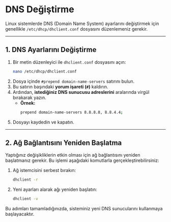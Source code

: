 # DNS Değiştirme

Linux sistemlerde DNS (Domain Name System) ayarlarını değiştirmek için genellikle `/etc/dhcp/dhclient.conf` dosyasını düzenlemeniz gerekir.

-----

## 1\. DNS Ayarlarını Değiştirme

1.  Bir metin düzenleyici ile `dhclient.conf` dosyasını açın:
    ```bash
    nano /etc/dhcp/dhclient.conf
    ```
2.  Dosya içinde `#prepend domain-name-servers` satırını bulun.
3.  Bu satırın başındaki **yorum işareti (`#`)** kaldırın.
4.  Ardından, **istediğiniz DNS sunucusu adreslerini** aralarında virgül bırakarak yazın.
      * **Örnek:**
        ```bash
        prepend domain-name-servers 8.8.8.8, 8.8.4.4;
        ```
5.  Dosyayı kaydedin ve kapatın.

-----

## 2\. Ağ Bağlantısını Yeniden Başlatma

Yaptığınız değişikliklerin etkin olması için ağ bağlantısını yeniden başlatmanız gerekir. Bu işlemi aşağıdaki komutlarla gerçekleştirebilirsiniz:

1.  Ağ istemcisini serbest bırakın:
    ```bash
    dhclient -r
    ```
2.  Yeni ayarları alarak ağı yeniden başlatın:
    ```bash
    dhclient -v
    ```

Bu adımları tamamladığınızda, sisteminiz yeni DNS sunucularını kullanmaya başlayacaktır.